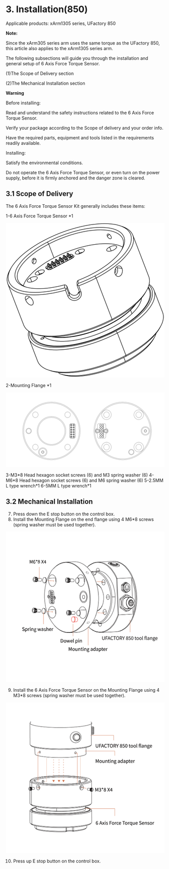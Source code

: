 ﻿# 3. Installation(850)

Applicable products: xArm1305 series, UFactory 850

**Note:**

Since the xArm305 series arm uses the same torque as the UFactory 850, this article also applies to the xArm1305 series arm.

The following subsections will guide you through the installation and general setup of 6 Axis Force Torque Sensor.

(1)The Scope of Delivery section

(2)The Mechanical Installation section

**Warning**

Before installing:

Read and understand the safety instructions related to the 6 Axis Force Torque Sensor.

Verify your package according to the Scope of delivery and your order info.

Have the required parts, equipment and tools listed in the requirements readily available.

Installing:

Satisfy the environmental conditions.

Do not operate the 6 Axis Force Torque Sensor, or even turn on the power supply, before it is firmly anchored and the danger zone is cleared.

## 3.1 **Scope of Delivery**

The 6 Axis Force Torque Sensor Kit generally includes these items:

1-6 Axis Force Torque Sensor \*1

![](assets/img_12.svg)

2-Mounting Flange \*1

![](assets/img_9.png)

3-M3\*8 Head hexagon socket screws (6) and M3 spring washer (6)
4-M6\*8 Head hexagon socket screws (6) and M6 spring washer (6)
5-2.5MM L type wrench\*1
6-5MM L type wrench\*1
   
## 3.2 **Mechanical Installation**

7. Press down the E stop button on the control box.
8. Install the Mounting Flange on the end flange using 4 M6\*8 screws (spring washer must be used together).

![](assets/img_10.jpg)

9. Install the 6 Axis Force Torque Sensor on the Mounting Flange using 4 M3\*8 screws (spring washer must be used together).

![](assets/img_12.jpg)

10. Press up E stop button on the control box.

